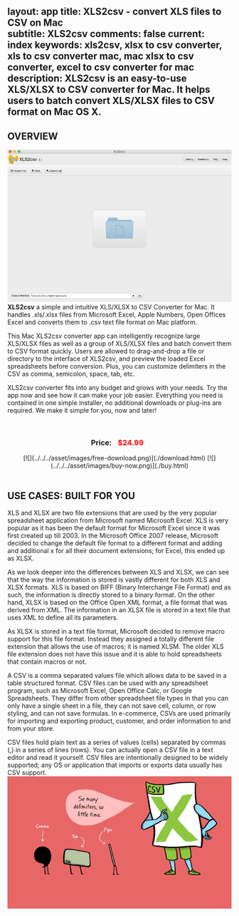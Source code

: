 layout: app
title: XLS2csv - convert XLS files to CSV on Mac  
subtitle: XLS2csv
comments: false
current: index
keywords: xls2csv, xlsx to csv converter, xls to csv converter mac, mac xlsx to csv converter, excel to csv converter for mac
description: XLS2csv is an easy-to-use XLS/XLSX to CSV converter for Mac. It helps users to batch convert XLS/XLSX files to CSV format on Mac OS X. 
---


## OVERVIEW

![](./images/screens/xls2csv.gif)
<br>
**XLS2csv** a simple and intuitive XLS/XLSX to CSV Converter for Mac. It handles .xls/.xlsx files from Microsoft Excel, Apple Numbers, Open Offices Excel and converts them to .csv text file format on Mac platform. 

This Mac XLS2csv converter app can intelligently recognize large XLS/XLSX files as well as a group of XLS/XLSX files and batch convert them to CSV format quickly. Users are allowed to drag-and-drop a file or directory to the interface of XLS2csv, and preview the loaded Excel spreadsheets before conversion. Plus, you can customize delimiters in the CSV as comma, semicolon, space, tab, etc.

XLS2csv converter fits into any budget and grows with your needs. Try the app now and see how it can make your job easier. Everything you need is contained in one simple installer, no additional downloads or plug-ins are required. We make it simple for you, now and later!

<br>
<div class="buy">
<center><h3>Price: <span style="color: #f00; margin: 0 10px;">$24.99<br />
</span></h3>
[![](../../../asset/images/free-download.png)](./download.html) [![](../../../asset/images/buy-now.png)](./buy.html)</center>

<br>

## USE CASES: BUILT FOR YOU
XLS and XLSX are two file extensions that are used by the very popular spreadsheet application from Microsoft named Microsoft Excel. XLS is very popular as it has been the default format for Microsoft Excel since it was first created up till 2003. In the Microsoft Office 2007 release, Microsoft decided to change the default file format to a different format and adding and additional x for all their document extensions; for Excel, this ended up as XLSX.

As we look deeper into the differences between XLS and XLSX, we can see that the way the information is stored is vastly different for both XLS and XLSX formats. XLS is based on BIFF (Binary Interchange File Format) and as such, the information is directly stored to a binary format. On the other hand, XLSX is based on the Office Open XML format, a file format that was derived from XML. The information in an XLSX file is stored in a text file that uses XML to define all its parameters.

As XLSX is stored in a text file format, Microsoft decided to remove macro support for this file format. Instead they assigned a totally different file extension that allows the use of macros; it is named XLSM. The older XLS file extension does not have this issue and it is able to hold spreadsheets that contain macros or not.

A CSV is a comma separated values file which allows data to be saved in a table structured format. CSV files can be used with any spreadsheet program, such as Microsoft Excel, Open Office Calc, or Google Spreadsheets. They differ from other spreadsheet file types in that you can only have a single sheet in a file, they can not save cell, column, or row styling, and can not save formulas. In e-commerce, CSVs are used primarily for importing and exporting product, customer, and order information to and from your store.

CSV files hold plain text as a series of values (cells) separated by commas (,) in a series of lines (rows). You can actually open a CSV file in a text editor and read it yourself. CSV files are intentionally designed to be widely supported; any OS or application that imports or exports data usually has CSV support.  
![](./images/screens/xls2csv_1440x900.jpg)